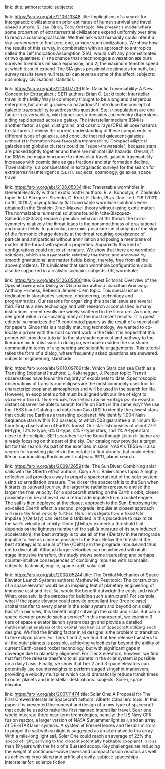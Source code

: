 
link: 
title: 
authors: 
topic: 
subjects: 

link: https://arxiv.org/abs/2106.13348
title: Implications of a search for intergalactic civilizations on prior estimates of human survival and travel speed
authors: S. Jay Olson, Toby Ord
topic: We present a model where some proportion of extraterrestrial civilizations expand uniformly over time to reach a cosmological scale. We then ask what humanity could infer if a sky survey were to find zero, one, or more such civilizations. We show how the results of this survey, in combination with an approach to anthropics called the Self Indication Assumption (SIA), would shift any prior estimates of two quantities: 1) The chance that a technological civilization like ours survives to embark on such expansion, and 2) the maximum feasible speed at which it could expand. The SIA gives pessimistic estimates for both, but survey results (even null results) can reverse some of the effect.
subjects: cosmology, civilisations, statistics

link: https://arxiv.org/abs/2106.07739
title: Galactic Traversability: A New Concept for Extragalactic SETI
authors: Brian C. Lacki
topic: Interstellar travel in the Milky Way is commonly thought to be a long and dangerous enterprise, but are all galaxies so hazardous? I introduce the concept of galactic traversability to address this question. Stellar populations are one factor in traversability, with higher stellar densities and velocity dispersions aiding rapid spread across a galaxy. The interstellar medium (ISM) is another factor, as gas, dust grains, and cosmic rays (CRs) all pose hazards to starfarers. I review the current understanding of these components in different types of galaxies, and conclude that red quiescent galaxies without star formation have favorable traversability. Compact elliptical galaxies and globular clusters could be "super-traversable", because stars are packed tightly together and there are minimal ISM hazards. Overall, if the ISM is the major hindrance to interstellar travel, galactic traversability increases with cosmic time as gas fractions and star formation decline. Traversability is a consideration in extragalactic surveys for the search for extraterrestrial intelligence (SETI).
subjects: cosmology, galaxies, space travel

link: https://arxiv.org/abs/2106.05034
title: Traversable wormholes in General Relativity without exotic matter
authors: R. A. Konoplya, A. Zhidenko
topic: In [J. Blazquez-Salcedo, C. Knoll, E. Radu, Phys. Rev. Lett. 126 (2021) no.10, 101102] asymptotically flat traversable wormhole solutions were obtained in the Einstein-Dirac-Maxwell theory without using exotic matter. The normalizable numerical solutions found in \cite{Blazquez-Salcedo:2020czn} require a peculiar behavior at the throat: the mirror symmetry relatively the throat leads to the nonsmoothness of gravitational and matter fields. In particular, one must postulate the changing of the sign of the fermionic charge density at the throat requiring coexistence of particle and antiparticles without annihilation and posing a membrane of matter at the throat with specific properties. Apparently this kind of configurations could not exist in nature. We show that there are wormhole solutions, which are asymmetric relatively the throat and endowed by smooth gravitational and matter fields, being, thereby, free from all the above problems. This indicates that such wormhole configurations could also be supported in a realistic scenario.
subjects: GR, wormholes

link: https://arxiv.org/abs/2106.05060
title: Guest Editorial: Overview of the Special Issue and a Dialog on Starshades
authors: Jonathan Arenberg, Anthony Harness, Rebecca Jensen-Clem
topic: This special issue is dedicated to starshades: science, engineering, technology and programmatics. Our reasons for organizing this special issue are several fold. First as a new technology and with research accomplished in many institutions, recent results are widely scattered in the literature. As such, we see great value in co-locating many of the most recent results. This guest editorial summarizes the 19 contributed papers as the result of a special call for papers. Since this is a rapidly maturing technology, we wanted to co-locate a primer with the most current work in the field. It is hoped that this primer will provide a tutorial to the starshade concept and pathway to the literature not in this issue. In doing so, we hope to widen the starshade community in terms of engineering and scientific engagements. This tutorial takes the form of a dialog, where frequently asked questions are answered.
subjects: engineering, starshade

link: https://arxiv.org/abs/2010.09766
title: Which Stars can see Earth as a Transiting Exoplanet?
authors: L. Kaltenegger, J. Pepper
topic: Transit observations have found the majority of exoplanets to date. Spectroscopic observations of transits and eclipses are the most commonly used tool to characterize exoplanet atmospheres and will be used in the search for life. However, an exoplanet's orbit must be aligned with our line of sight to observe a transit. Here we ask, from which stellar vantage points would a distant observer be able to search for life on Earth in the same way?
We use the TESS Input Catalog and data from Gaia DR2 to identify the closest stars that could see Earth as a transiting exoplanet: We identify 1,004 Main Sequence stars within 100 parsecs, of which 508 guarantee a minimum 10-hour long observation of Earth's transit. Our star list consists of about 77% M-type, 12% K-type, 6% G-type, 4% F-type stars, and 1% A-type stars close to the ecliptic. SETI searches like the Breakthrough Listen Initiative are already focusing on this part of the sky. Our catalog now provides a target list for this search. As part of the extended mission, NASA's TESS will also search for transiting planets in the ecliptic to find planets that could detect life on our transiting Earth as well.
subjects: SETI, planet search

link: https://arxiv.org/abs/2009.12659
title: The Sun Diver: Combining solar sails with the Oberth effect
authors: Coryn A.L. Bailer-Jones 
topic: A highly reflective sail provides a way to propel a spacecraft out of the solar system using solar radiation pressure. The closer the spacecraft is to the Sun when it starts its outward journey, the larger the radiation pressure and so the larger the final velocity. For a spacecraft starting on the Earth's orbit, closer proximity can be achieved via a retrograde impulse from a rocket engine. The sail is then deployed at the closest approach to the Sun. Employing the so-called Oberth effect, a second, prograde, impulse at closest approach will raise the final velocity further. Here I investigate how a fixed total impulse ({\Delta}v) can best be distributed in this procedure to maximize the sail's velocity at infinity. Once {\Delta}v exceeds a threshold that depends on the lightness number of the sail (a measure of its sun-induced acceleration), the best strategy is to use all of the {\Delta}v in the retrograde impulse to dive as close as possible to the Sun. Below the threshold the best strategy is to use all of the {\Delta}v in the prograde impulse and thus not to dive at all. Although larger velocities can be achieved with multi-stage impulsive transfers, this study shows some interesting and perhaps counter-intuitive consequences of combining impulses with solar sails.
subjects: technical, engine, space craft, solar sail

link: https://arxiv.org/abs/2008.05244
title: The Orbital Mechanics of Space Elevator Launch Systems
authors: Matthew M. Peet
topic: The construction of a space elevator would be an inspiring feat of planetary engineering of immense cost and risk. But would the benefit outweigh the costs and risks? What, precisely, is the purpose for building such a structure? For example, what if the space elevator could provide propellant-free (free release) orbital transfer to every planet in the solar system and beyond on a daily basis? In our view, this benefit might outweigh the costs and risks. But can a space elevator provide such a service? In this manuscript, we examine 3 tiers of space elevator launch system design and provide a detailed mathematical analysis of the orbital mechanics of spacecraft utilizing such designs. We find the limiting factor in all designs is the problem of transition to the ecliptic plane. For Tiers 1 and 2, we find that free release transfers to all the outer planets is possible, achieving velocities far beyond the ability of current Earth-based rocket technology, but with significant gaps in coverage due to planetary alignment. For Tier 3 elevators, however, we find that fast free release transfers to all planets in the solar system is possible on a daily basis. Finally, we show that Tier 2 and 3 space elevators can potentially use counterweights to perform staged slingshot maneuvers, providing a velocity multiplier which could dramatically reduce transit times to outer planets and interstellar destinations.
subjects: Sci-Fi, space elevator

link: https://arxiv.org/abs/2007.11474
title: Solar One: A Proposal for The First Crewed Interstellar Spacecraft
authors: Alberto Caballero
topic: In this paper it is presented the concept and design of a new type of spacecraft that could be used to make the first manned interstellar travel. Solar one would integrate three near-term technologies, namely: the US Navy CFR fusion reactor, a larger version of NASA Sunjammer light sail, and an array of DE-STAR laser systems. A system of Fresnel lenses and flexible mirrors to propel the sail with sunlight is suggested as an alternative to this array. With a mile-long light sail, Solar One could reach an average of 22% the speed of light, arriving to the closest potentially habitable exoplanet in less than 19 years with the help of a Bussard scoop. Key challenges are reducing the weight of continuous-wave lasers and compact fusion reactors as well as achieving cryo-sleep and artificial gravity.
subject: spaceships, interstellar
for: science fiction


